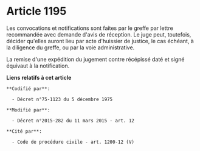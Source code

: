 # Article 1195

Les convocations et notifications sont faites par le greffe par lettre recommandée avec demande d'avis de réception. Le juge
peut, toutefois, décider qu'elles auront lieu par acte d'huissier de justice, le cas échéant, à la diligence du greffe, ou
par la voie administrative.

La remise d'une expédition du jugement contre récépissé daté et signé équivaut à la notification.

**Liens relatifs à cet article**

	**Codifié par**:

	  - Décret n°75-1123 du 5 décembre 1975

	**Modifié par**:

	  - Décret n°2015-282 du 11 mars 2015 - art. 12

	**Cité par**:

	  - Code de procédure civile - art. 1200-12 (V)
